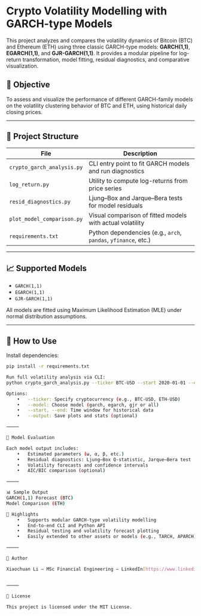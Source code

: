 # Crypto Volatility Modelling with GARCH-type Models

This project analyzes and compares the volatility dynamics of Bitcoin (BTC) and Ethereum (ETH) using three classic GARCH-type models: **GARCH(1,1)**, **EGARCH(1,1)**, and **GJR-GARCH(1,1)**. It provides a modular pipeline for log-return transformation, model fitting, residual diagnostics, and comparative visualization.

## 🧠 Objective

To assess and visualize the performance of different GARCH-family models on the volatility clustering behavior of BTC and ETH, using historical daily closing prices.

---

## 📂 Project Structure

| File | Description |
|------|-------------|
| `crypto_garch_analysis.py` | CLI entry point to fit GARCH models and run diagnostics |
| `log_return.py` | Utility to compute log-returns from price series |
| `resid_diagnostics.py` | Ljung–Box and Jarque–Bera tests for model residuals |
| `plot_model_comparison.py` | Visual comparison of fitted models with actual volatility |
| `requirements.txt` | Python dependencies (e.g., `arch`, `pandas`, `yfinance`, etc.) |

---

## 📈 Supported Models

- `GARCH(1,1)`
- `EGARCH(1,1)`
- `GJR-GARCH(1,1)`

All models are fitted using Maximum Likelihood Estimation (MLE) under normal distribution assumptions.

---

## 🚀 How to Use

Install dependencies:

```bash
pip install -r requirements.txt

Run full volatility analysis via CLI:
python crypto_garch_analysis.py --ticker BTC-USD --start 2020-01-01 --end 2024-01-01 --model all

Options:
	•	--ticker: Specify cryptocurrency (e.g., BTC-USD, ETH-USD)
	•	--model: Choose model (garch, egarch, gjr or all)
	•	--start, --end: Time window for historical data
	•	--output: Save plots and stats (optional)

⸻

🧪 Model Evaluation

Each model output includes:
	•	Estimated parameters (ω, α, β, etc.)
	•	Residual diagnostics: Ljung–Box Q-statistic, Jarque–Bera test
	•	Volatility forecasts and confidence intervals
	•	AIC/BIC comparison (optional)

⸻

📊 Sample Output
GARCH(1,1) Forecast (BTC)
Model Comparison (ETH)

📌 Highlights
	•	Supports modular GARCH-type volatility modelling
	•	End-to-end CLI and Python API
	•	Residual testing and volatility forecast plotting
	•	Easily extended to other assets or models (e.g., TARCH, APARCH)

⸻

🧠 Author

Xiaochuan Li – MSc Financial Engineering – LinkedIn[https://www.linkedin.com/in/xiaochuan-li-finance/]


⸻

📄 License

This project is licensed under the MIT License.
